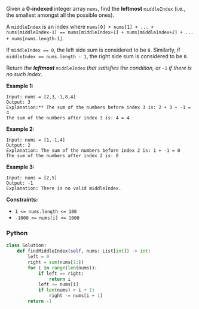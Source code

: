Given a  **0-indexed**  integer array  `nums`, find the  **leftmost**  `middleIndex`  (i.e., the smallest amongst all the possible ones).

A  `middleIndex`  is an index where  `nums[0] + nums[1] + ... + nums[middleIndex-1] == nums[middleIndex+1] + nums[middleIndex+2] + ... + nums[nums.length-1]`.

If  `middleIndex == 0`, the left side sum is considered to be  `0`. Similarly, if  `middleIndex == nums.length - 1`, the right side sum is considered to be  `0`.

Return  _the  **leftmost**_ `middleIndex` _that satisfies the condition, or_ `-1` _if there is no such index_.

**Example 1:**
```
Input: nums = [2,3,-1,8,4]
Output: 3
Explanation:** The sum of the numbers before index 3 is: 2 + 3 + -1 = 4
The sum of the numbers after index 3 is: 4 = 4
```

**Example 2:**
```
Input: nums = [1,-1,4]
Output: 2
Explanation: The sum of the numbers before index 2 is: 1 + -1 = 0
The sum of the numbers after index 2 is: 0
```

**Example 3:**
```
Input: nums = [2,5]
Output: -1
Explanation: There is no valid middleIndex.
```

**Constraints:**

-   `1 <= nums.length <= 100`
-   `-1000 <= nums[i] <= 1000`


### Python
```python
class Solution:
    def findMiddleIndex(self, nums: List[int]) -> int:
        left = 0
        right = sum(nums[1:])
        for i in range(len(nums)):
            if left == right:
                return i
            left += nums[i]
            if len(nums) > i + 1:
                right -= nums[i + 1]
        return -1
```